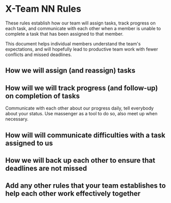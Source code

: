 # X-Team NN Rules

These rules establish how our team will assign tasks,
track progress on each task, and communicate with each other 
when a member is unable to complete a task that has been assigned to that member.

This document helps individual members understand the team's expectations,
and will hopefully lead to productive team work with fewer conflicts
and missed deadlines.

## How we will assign (and reassign) tasks



## How will we will track progress (and follow-up) on completion of tasks
Communicate with each other about our progress daily, tell everybody about your status.
Use massenger as a tool to do so, also meet up when necessary.

## How will will communicate difficulties with a task assigned to us



## How we will back up each other to ensure that deadlines are not missed



## Add any other rules that your team establishes to help each other work effectively together




